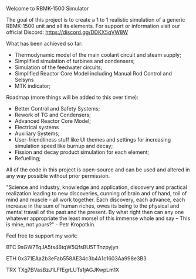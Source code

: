 Welcome to RBMK-1500 Simulator

The goal of this project is to create a 1 to 1 realistic simulation of a generic RBMK-1500 unit and all its elements.
For support or information visit our official Discord: https://discord.gg/DDKX5qVW8W

What has been achieved so far:

- Thermodynamic model of the main coolant circuit and steam supply;
- Simplified simulation of turbines and condensers;
- Simulation of the feedwater circuits;
- Simplified Reactor Core Model including Manual Rod Control and Selsyns
- MTK indicator;

Roadmap (more things will be added to this over time):

- Better Control and Safety Systems;
- Rework of TG and Condensers;
- Advanced Reactor Core Model;
- Electrical systems
- Auxiliary Systems;
- User-friendliness stuff like UI themes and settings for increasing simulation speed like burnup and decay; 
- Fission and decay product simulation for each element;
- Refuelling;


All of the code in this project is open-source and can be used and altered in any way possible without prior permission. 

"Science and industry, knowledge and application, discovery and practical realization leading to new discoveries, cunning of brain and of hand, toil of mind and muscle – all work together. Each discovery, each advance, each increase in the sum of human riches, owes its being to the physical and mental travail of the past and the present.
By what right then can any one whatever appropriate the least morsel of this immense whole and say – This is mine, not yours?" - Petr Kropotkin.


Feel free to support my work:

BTC 9sGW7TqJA5ts46tqW5QfsBU5TTnzpyjyn

ETH 0x371EAa2b3eFab558AE34c3b4A1c1603Aa998e3B3

TRX TXg7BVasBzJ1LFfEgrLUTs1jAGJKwpLm1X


